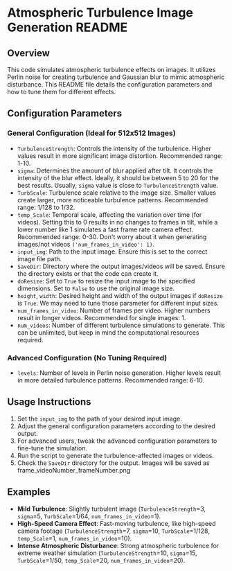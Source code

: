 # Atmospheric Turbulence Image Generation README

## Overview
This code simulates atmospheric turbulence effects on images. It utilizes Perlin noise for creating turbulence and Gaussian blur to mimic atmospheric disturbance. This README file details the configuration parameters and how to tune them for different effects.

## Configuration Parameters

### General Configuration (Ideal for 512x512 Images)
- `TurbulenceStrength`: Controls the intensity of the turbulence. Higher values result in more significant image distortion. Recommended range: 1-10.
- `sigma`: Determines the amount of blur applied after tilt. It controls the intensity of the blur effect. Ideally, it should be between 5 to 20 for the best results. Usually, `sigma` value is close to `TurbulenceStrength` value.
- `TurbScale`: Turbulence scale relative to the image size. Smaller values create larger, more noticeable turbulence patterns. Recommended range: 1/128 to 1/32.
- `temp_Scale`: Temporal scale, affecting the variation over time (for videos). Setting this to 0 results in no changes to frames in tilt, while a lower number like 1 simulates a fast frame rate camera effect. Recommended range: 0-30. Don't worry about it when generating images/not videos `('num_frames_in_video': 1)`.
- `input_img`: Path to the input image. Ensure this is set to the correct image file path.
- `SaveDir`: Directory where the output images/videos will be saved. Ensure the directory exists or that the code can create it.
- `doResize`: Set to `True` to resize the input image to the specified dimensions. Set to `False` to use the original image size.
- `height`, `width`: Desired height and width of the output images if `doResize` is `True`. We may need to tune those parameter for different input sizes.
- `num_frames_in_video`: Number of frames per video. Higher numbers result in longer videos. Recommended for single images: 1.
- `num_videos`: Number of different turbulence simulations to generate. This can be unlimited, but keep in mind the computational resources required.

### Advanced Configuration (No Tuning Required)
- `levels`: Number of levels in Perlin noise generation. Higher levels result in more detailed turbulence patterns. Recommended range: 6-10.

## Usage Instructions
1. Set the `input_img` to the path of your desired input image.
2. Adjust the general configuration parameters according to the desired output.
3. For advanced users, tweak the advanced configuration parameters to fine-tune the simulation.
4. Run the script to generate the turbulence-affected images or videos.
5. Check the `SaveDir` directory for the output. Images will be saved as frame_videoNumber_frameNumber.png

## Examples

- **Mild Turbulence**: Slightly turbulent image (`TurbulenceStrength`=3, `sigma`=5, `TurbScale`=1/64, `num_frames_in_video`=1).
- **High-Speed Camera Effect**: Fast-moving turbulence, like high-speed camera footage (`TurbulenceStrength`=7, `sigma`=10, `TurbScale`=1/128, `temp_Scale`=1, `num_frames_in_video`=10).
- **Intense Atmospheric Disturbance**: Strong atmospheric turbulence for extreme weather simulation (`TurbulenceStrength`=10, `sigma`=15, `TurbScale`=1/50, `temp_Scale`=20, `num_frames_in_video`=20).
